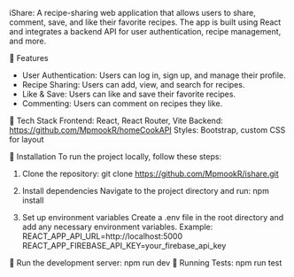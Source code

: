 iShare:
A recipe-sharing web application that allows users to share, comment, save, and like their favorite recipes. 
The app is built using React and integrates a backend API for user authentication, recipe management, and more.

🍎 Features
- User Authentication: Users can log in, sign up, and manage their profile.
- Recipe Sharing: Users can add, view, and search for recipes.
- Like & Save: Users can like and save their favorite recipes.
- Commenting: Users can comment on recipes they like.

🍍 Tech Stack
Frontend: React, React Router, Vite
Backend: https://github.com/MpmookR/homeCookAPI
Styles: Bootstrap, custom CSS for layout

🍳 Installation
To run the project locally, follow these steps:

1. Clone the repository: 
    git clone https://github.com/MpmookR/ishare.git

2. Install dependencies
    Navigate to the project directory and run: npm install

3. Set up environment variables
    Create a .env file in the root directory and add any necessary environment variables. 
    Example:
        REACT_APP_API_URL=http://localhost:5000
        REACT_APP_FIREBASE_API_KEY=your_firebase_api_key

🍯 Run the development server: npm run dev
🍝 Running Tests: npm run test



